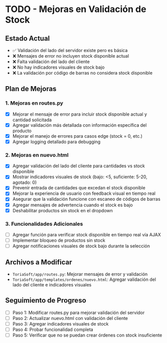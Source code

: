 # TODO - Mejoras en Validación de Stock

## Estado Actual
- ✅ Validación del lado del servidor existe pero es básica
- ❌ Mensajes de error no incluyen stock disponible actual
- ❌ Falta validación del lado del cliente
- ❌ No hay indicadores visuales de stock bajo
- ❌ La validación por código de barras no considera stock disponible

## Plan de Mejoras

### 1. Mejoras en routes.py
- [x] Mejorar el mensaje de error para incluir stock disponible actual y cantidad solicitada
- [x] Agregar validación más detallada con información específica del producto
- [x] Mejorar el manejo de errores para casos edge (stock = 0, etc.)
- [x] Agregar logging detallado para debugging

### 2. Mejoras en nuevo.html
- [x] Agregar validación del lado del cliente para cantidades vs stock disponible
- [x] Mostrar indicadores visuales de stock (bajo: <5, suficiente: 5-20, agotado: 0)
- [x] Prevenir entrada de cantidades que excedan el stock disponible
- [x] Mejorar la experiencia de usuario con feedback visual en tiempo real
- [x] Asegurar que la validación funcione con escaneo de códigos de barras
- [x] Agregar mensajes de advertencia cuando el stock es bajo
- [x] Deshabilitar productos sin stock en el dropdown

### 3. Funcionalidades Adicionales
- [ ] Agregar función para verificar stock disponible en tiempo real vía AJAX
- [ ] Implementar bloqueo de productos sin stock
- [ ] Agregar notificaciones visuales de stock bajo durante la selección

## Archivos a Modificar
- `ToriaSoft/app/routes.py`: Mejorar mensajes de error y validación
- `ToriaSoft/app/templates/ordenes/nuevo.html`: Agregar validación del lado del cliente e indicadores visuales

## Seguimiento de Progreso
- [ ] Paso 1: Modificar routes.py para mejorar validación del servidor
- [ ] Paso 2: Actualizar nuevo.html con validación del cliente
- [ ] Paso 3: Agregar indicadores visuales de stock
- [ ] Paso 4: Probar funcionalidad completa
- [ ] Paso 5: Verificar que no se puedan crear órdenes con stock insuficiente
